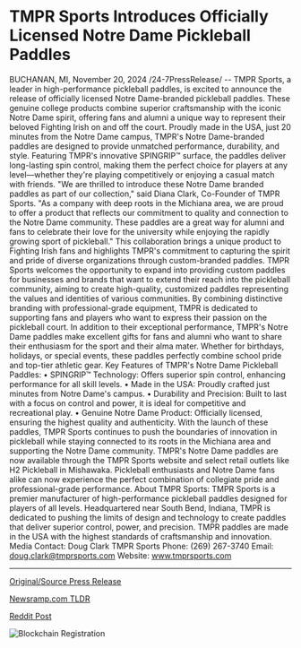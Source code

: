# TMPR Sports Introduces Officially Licensed Notre Dame Pickleball Paddles

BUCHANAN, MI, November 20, 2024 /24-7PressRelease/ -- TMPR Sports, a leader in high-performance pickleball paddles, is excited to announce the release of officially licensed Notre Dame-branded pickleball paddles. These genuine college products combine superior craftsmanship with the iconic Notre Dame spirit, offering fans and alumni a unique way to represent their beloved Fighting Irish on and off the court.  Proudly made in the USA, just 20 minutes from the Notre Dame campus, TMPR's Notre Dame-branded paddles are designed to provide unmatched performance, durability, and style. Featuring TMPR's innovative SPINGRIP™ surface, the paddles deliver long-lasting spin control, making them the perfect choice for players at any level—whether they're playing competitively or enjoying a casual match with friends.  "We are thrilled to introduce these Notre Dame branded paddles as part of our collection," said Diana Clark, Co-Founder of TMPR Sports. "As a company with deep roots in the Michiana area, we are proud to offer a product that reflects our commitment to quality and connection to the Notre Dame community. These paddles are a great way for alumni and fans to celebrate their love for the university while enjoying the rapidly growing sport of pickleball."  This collaboration brings a unique product to Fighting Irish fans and highlights TMPR's commitment to capturing the spirit and pride of diverse organizations through custom-branded paddles. TMPR Sports welcomes the opportunity to expand into providing custom paddles for businesses and brands that want to extend their reach into the pickleball community, aiming to create high-quality, customized paddles representing the values and identities of various communities. By combining distinctive branding with professional-grade equipment, TMPR is dedicated to supporting fans and players who want to express their passion on the pickleball court.  In addition to their exceptional performance, TMPR's Notre Dame paddles make excellent gifts for fans and alumni who want to share their enthusiasm for the sport and their alma mater. Whether for birthdays, holidays, or special events, these paddles perfectly combine school pride and top-tier athletic gear.  Key Features of TMPR's Notre Dame Pickleball Paddles: • SPINGRIP™ Technology: Offers superior spin control, enhancing performance for all skill levels. • Made in the USA: Proudly crafted just minutes from Notre Dame's campus. • Durability and Precision: Built to last with a focus on control and power, it is ideal for competitive and recreational play. • Genuine Notre Dame Product: Officially licensed, ensuring the highest quality and authenticity. With the launch of these paddles, TMPR Sports continues to push the boundaries of innovation in pickleball while staying connected to its roots in the Michiana area and supporting the Notre Dame community.  TMPR's Notre Dame paddles are now available through the TMPR Sports website and select retail outlets like H2 Pickleball in Mishawaka. Pickleball enthusiasts and Notre Dame fans alike can now experience the perfect combination of collegiate pride and professional-grade performance.  About TMPR Sports: TMPR Sports is a premier manufacturer of high-performance pickleball paddles designed for players of all levels. Headquartered near South Bend, Indiana, TMPR is dedicated to pushing the limits of design and technology to create paddles that deliver superior control, power, and precision. TMPR paddles are made in the USA with the highest standards of craftsmanship and innovation.  Media Contact: Doug Clark TMPR Sports Phone: (269) 267-3740 Email: doug.clark@tmprsports.com Website: www.tmprsports.com 

---

[Original/Source Press Release](https://www.24-7pressrelease.com/press-release/516365/tmpr-sports-introduces-officially-licensed-notre-dame-pickleball-paddles)
                    

[Newsramp.com TLDR](https://newsramp.com/curated-news/tmpr-sports-releases-officially-licensed-notre-dame-pickleball-paddles/8f7567abce639d6619cb1f269bd4128c) 

 



[Reddit Post](https://www.reddit.com/r/Lifestyle_Culture/comments/1gvksvz/tmpr_sports_releases_officially_licensed_notre/) 



![Blockchain Registration](https://cdn.newsramp.app/24-7PressRelease/qrcode/2411/20/deepXtVb.webp)